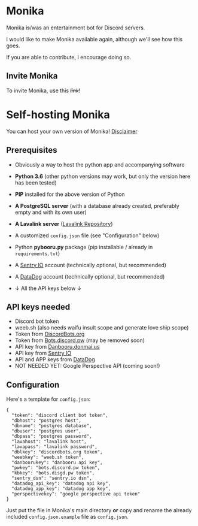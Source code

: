 # Monika
Monika ~~is~~/was an entertainment bot for Discord servers.

I would like to make Monika available again, although we'll see how this goes.

If you are able to contribute, I encourage doing so.

## Invite Monika
To invite Monika, use this *~~link~~*!

# Self-hosting Monika
You can host your own version of Monika! [Disclaimer](https://github.com/gpago/Monika/wiki/Self-hosting-Disclaimer)

## Prerequisites
* Obviously a way to host the python app and accompanying software

* **Python 3.6** (other python versions may work, but only the version here has been tested)
* **PIP** installed for the above version of Python
* **A PostgreSQL server** (with a database already created, preferably empty and with its own user)
* **A Lavalink server** ([Lavalink Repository](https://github.com/Frederikam/Lavalink))
* A customized `config.json` file (see "Configuration" below)
* Python **pybooru.py** package (pip installable / already in `requirements.txt`)
* A [Sentry IO](https://sentry.io/) account (technically optional, but recommended)
* A [DataDog](https://www.datadoghq.com/) account (technically optional, but recommended)
* ↓ All the API keys below ↓

## API keys needed
* Discord bot token
* weeb.sh (also needs waifu insult scope and generate love ship scope)
* Token from [DiscordBots.org](https://discordbots.org/)
* Token from [Bots.discord.pw](https://bots.discord.pw/) (may be removed soon)
* API key from [Danbooru.donmai.us](https://danbooru.donmai.us/)
* API key from [Sentry IO](https://sentry.io/)
* API and APP keys from [DataDog](https://www.datadoghq.com/)
* NOT NEEDED YET: Google Perspective API (coming soon!)

## Configuration
Here's a template for `config.json`:
```
{
  "token": "discord client bot token",
  "dbhost": "postgres host",
  "dbname": "postgres database",
  "dbuser": "postgres user",
  "dbpass": "postgres password",
  "lavahost": "lavalink host",
  "lavapass": "lavalink password",
  "dblkey": "discordbots.org token",
  "weebkey": "weeb.sh token",
  "danboorukey": "danbooru api key",
  "pwkey": "bots.discord.pw token",
  "kbkey": "bots.disgd.pw token",
  "sentry_dsn": "sentry.io dsn",
  "datadog_api_key": "datadog api key",
  "datadog_app_key": "datadog app key",
  "perspectivekey": "google perspective api token"
}
```
Just put the file in Monika's main directory **or** copy and rename the already included `config.json.example` file as `config.json`.
